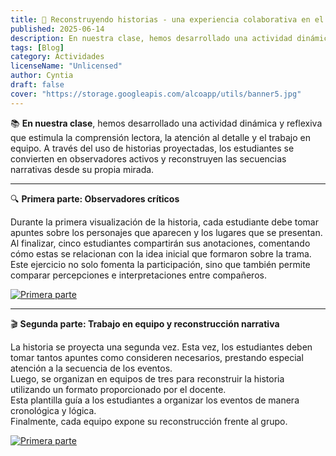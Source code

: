 ```yaml
---
title: 📝 Reconstruyendo historias - una experiencia colaborativa en el aula
published: 2025-06-14
description: En nuestra clase, hemos desarrollado una actividad dinámica y reflexiva que estimula la comprensión lectora, la atención al detalle y el trabajo en equipo.
tags: [Blog]
category: Actividades
licenseName: "Unlicensed"
author: Cyntia
draft: false
cover: "https://storage.googleapis.com/alcoapp/utils/banner5.jpg"
---
```

📚 **En nuestra clase**, hemos desarrollado una actividad dinámica y reflexiva que estimula la comprensión lectora, la atención al detalle y el trabajo en equipo. A través del uso de historias proyectadas, los estudiantes se convierten en observadores activos y reconstruyen las secuencias narrativas desde su propia mirada.

---

🔍 **Primera parte: Observadores críticos**

Durante la primera visualización de la historia, cada estudiante debe tomar apuntes sobre los personajes que aparecen y los lugares que se presentan.  
Al finalizar, cinco estudiantes compartirán sus anotaciones, comentando cómo estas se relacionan con la idea inicial que formaron sobre la trama.  
Este ejercicio no solo fomenta la participación, sino que también permite comparar percepciones e interpretaciones entre compañeros.

[![Primera parte](https://storage.googleapis.com/alcoapp/utils/blog8.1.png)](https://storage.googleapis.com/alcoapp/utils/blog8.1.png)

---

🎬 **Segunda parte: Trabajo en equipo y reconstrucción narrativa**

La historia se proyecta una segunda vez. Esta vez, los estudiantes deben tomar tantos apuntes como consideren necesarios, prestando especial atención a la secuencia de los eventos.  
Luego, se organizan en equipos de tres para reconstruir la historia utilizando un formato proporcionado por el docente.  
Esta plantilla guía a los estudiantes a organizar los eventos de manera cronológica y lógica.  
Finalmente, cada equipo expone su reconstrucción frente al grupo.

[![Primera parte](https://storage.googleapis.com/alcoapp/utils/blog8.2.png)](https://storage.googleapis.com/alcoapp/utils/blog8.2.png)

